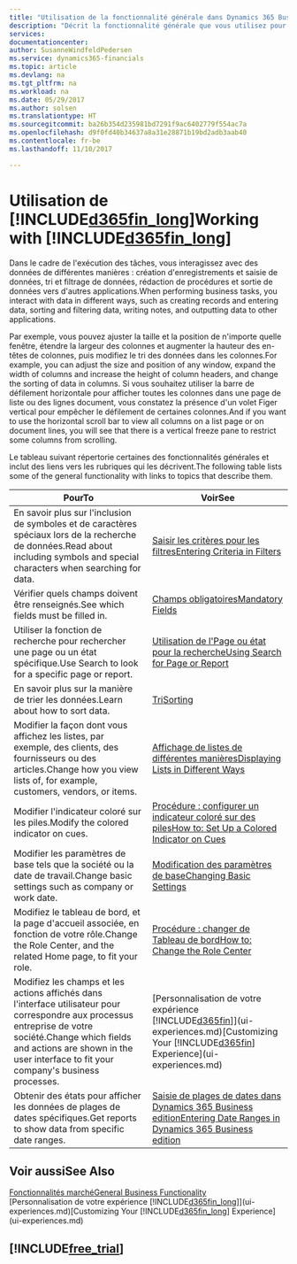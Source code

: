 ```yaml
---
title: "Utilisation de la fonctionnalité générale dans Dynamics 365 Business edition | Microsoft Docs"
description: "Décrit la fonctionnalité générale que vous utilisez pour interagir avec des données dans Dynamics 365, par exemple entrer les valeurs, trier les données, et modifier les vues."
services: 
documentationcenter: 
author: SusanneWindfeldPedersen
ms.service: dynamics365-financials
ms.topic: article
ms.devlang: na
ms.tgt_pltfrm: na
ms.workload: na
ms.date: 05/29/2017
ms.author: solsen
ms.translationtype: HT
ms.sourcegitcommit: ba26b354d235981bd7291f9ac6402779f554ac7a
ms.openlocfilehash: d9f0fd40b34637a8a31e28871b19bd2adb3aab40
ms.contentlocale: fr-be
ms.lasthandoff: 11/10/2017

---
```

# <a name="working-with-included365finlongincludesd365finlongmdmd"></a><span data-ttu-id="20887-103">Utilisation de [!INCLUDE[d365fin_long](includes/d365fin_long_md.md)]</span><span class="sxs-lookup"><span data-stu-id="20887-103">Working with [!INCLUDE[d365fin_long](includes/d365fin_long_md.md)]</span></span>
<span data-ttu-id="20887-104">Dans le cadre de l'exécution des tâches, vous interagissez avec des données de différentes manières : création d'enregistrements et saisie de données, tri et filtrage de données, rédaction de procédures et sortie de données vers d'autres applications.</span><span class="sxs-lookup"><span data-stu-id="20887-104">When performing business tasks, you interact with data in different ways, such as creating records and entering data, sorting and filtering data, writing notes, and outputting data to other applications.</span></span>

<span data-ttu-id="20887-105">Par exemple, vous pouvez ajuster la taille et la position de n'importe quelle fenêtre, étendre la largeur des colonnes et augmenter la hauteur des en-têtes de colonnes, puis modifiez le tri des données dans les colonnes.</span><span class="sxs-lookup"><span data-stu-id="20887-105">For example, you can adjust the size and position of any window, expand the width of columns and increase the height of column headers, and change the sorting of data in columns.</span></span> <span data-ttu-id="20887-106">Si vous souhaitez utiliser la barre de défilement horizontale pour afficher toutes les colonnes dans une page de liste ou des lignes document, vous constatez la présence d'un volet Figer vertical pour empêcher le défilement de certaines colonnes.</span><span class="sxs-lookup"><span data-stu-id="20887-106">And if you want to use the horizontal scroll bar to view all columns on a list page or on document lines, you will see that there is a vertical freeze pane to restrict some columns from scrolling.</span></span>

<span data-ttu-id="20887-107">Le tableau suivant répertorie certaines des fonctionnalités générales et inclut des liens vers les rubriques qui les décrivent.</span><span class="sxs-lookup"><span data-stu-id="20887-107">The following table lists some of the general functionality with links to topics that describe them.</span></span>

| <span data-ttu-id="20887-108">Pour</span><span class="sxs-lookup"><span data-stu-id="20887-108">To</span></span> | <span data-ttu-id="20887-109">Voir</span><span class="sxs-lookup"><span data-stu-id="20887-109">See</span></span> |
| --- | --- |
| <span data-ttu-id="20887-110">En savoir plus sur l'inclusion de symboles et de caractères spéciaux lors de la recherche de données.</span><span class="sxs-lookup"><span data-stu-id="20887-110">Read about including symbols and special characters when searching for data.</span></span> |[<span data-ttu-id="20887-111">Saisir les critères pour les filtres</span><span class="sxs-lookup"><span data-stu-id="20887-111">Entering Criteria in Filters</span></span>](ui-enter-criteria-filters.md) |
| <span data-ttu-id="20887-112">Vérifier quels champs doivent être renseignés.</span><span class="sxs-lookup"><span data-stu-id="20887-112">See which fields must be filled in.</span></span> |[<span data-ttu-id="20887-113">Champs obligatoires</span><span class="sxs-lookup"><span data-stu-id="20887-113">Mandatory Fields</span></span>](ui-mandatory-fields.md) |
| <span data-ttu-id="20887-114">Utiliser la fonction de recherche pour rechercher une page ou un état spécifique.</span><span class="sxs-lookup"><span data-stu-id="20887-114">Use Search to look for a specific page or report.</span></span> |[<span data-ttu-id="20887-115">Utilisation de l'Page ou état pour la recherche</span><span class="sxs-lookup"><span data-stu-id="20887-115">Using Search for Page or Report</span></span>](ui-search.md) |
| <span data-ttu-id="20887-116">En savoir plus sur la manière de trier les données.</span><span class="sxs-lookup"><span data-stu-id="20887-116">Learn about how to sort data.</span></span> |[<span data-ttu-id="20887-117">Tri</span><span class="sxs-lookup"><span data-stu-id="20887-117">Sorting</span></span>](ui-sorting.md) |
| <span data-ttu-id="20887-118">Modifier la façon dont vous affichez les listes, par exemple, des clients, des fournisseurs ou des articles.</span><span class="sxs-lookup"><span data-stu-id="20887-118">Change how you view lists of, for example, customers, vendors, or items.</span></span> |[<span data-ttu-id="20887-119">Affichage de listes de différentes manières</span><span class="sxs-lookup"><span data-stu-id="20887-119">Displaying Lists in Different Ways</span></span>](across-display-lists-different-views.md) |
| <span data-ttu-id="20887-120">Modifier l'indicateur coloré sur les piles.</span><span class="sxs-lookup"><span data-stu-id="20887-120">Modify the colored indicator on cues.</span></span> |[<span data-ttu-id="20887-121">Procédure : configurer un indicateur coloré sur des piles</span><span class="sxs-lookup"><span data-stu-id="20887-121">How to: Set Up a Colored Indicator on Cues</span></span>](ui-how-setup-colored-indicator-cues.md) |
| <span data-ttu-id="20887-122">Modifier les paramètres de base tels que la société ou la date de travail.</span><span class="sxs-lookup"><span data-stu-id="20887-122">Change basic settings such as company or work date.</span></span> |[<span data-ttu-id="20887-123">Modification des paramètres de base</span><span class="sxs-lookup"><span data-stu-id="20887-123">Changing Basic Settings</span></span>](ui-change-basic-settings.md) |
| <span data-ttu-id="20887-124">Modifiez le tableau de bord, et la page d'accueil associée, en fonction de votre rôle.</span><span class="sxs-lookup"><span data-stu-id="20887-124">Change the Role Center, and the related Home page, to fit your role.</span></span> |[<span data-ttu-id="20887-125">Procédure : changer de Tableau de bord</span><span class="sxs-lookup"><span data-stu-id="20887-125">How to: Change the Role Center</span></span>](change-role.md) |
| <span data-ttu-id="20887-126">Modifiez les champs et les actions affichés dans l'interface utilisateur pour correspondre aux processus entreprise de votre société.</span><span class="sxs-lookup"><span data-stu-id="20887-126">Change which fields and actions are shown in the user interface to fit your company's business processes.</span></span> |<span data-ttu-id="20887-127">[Personnalisation de votre expérience [!INCLUDE[d365fin](includes/d365fin_md.md)]](ui-experiences.md)</span><span class="sxs-lookup"><span data-stu-id="20887-127">[Customizing Your [!INCLUDE[d365fin](includes/d365fin_md.md)] Experience](ui-experiences.md)</span></span> |
| <span data-ttu-id="20887-128">Obtenir des états pour afficher les données de plages de dates spécifiques.</span><span class="sxs-lookup"><span data-stu-id="20887-128">Get reports to show data from specific date ranges.</span></span> |[<span data-ttu-id="20887-129">Saisie de plages de dates dans Dynamics 365 Business edition</span><span class="sxs-lookup"><span data-stu-id="20887-129">Entering Date Ranges in Dynamics 365 Business edition </span></span>](ui-enter-date-ranges.md) |

## <a name="see-also"></a><span data-ttu-id="20887-130">Voir aussi</span><span class="sxs-lookup"><span data-stu-id="20887-130">See Also</span></span>
[<span data-ttu-id="20887-131">Fonctionnalités marché</span><span class="sxs-lookup"><span data-stu-id="20887-131">General Business Functionality</span></span>](ui-across-business-areas.md)  
<span data-ttu-id="20887-132">[Personnalisation de votre expérience [!INCLUDE[d365fin_long](includes/d365fin_long_md.md)]](ui-experiences.md)</span><span class="sxs-lookup"><span data-stu-id="20887-132">[Customizing Your [!INCLUDE[d365fin_long](includes/d365fin_long_md.md)] Experience](ui-experiences.md)</span></span>  

## [!INCLUDE[free_trial](includes/free_trial_md.md)]


